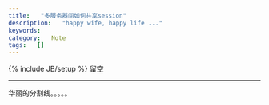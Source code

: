 ```yaml
---
title:   "多服务器间如何共享session"
description:   "happy wife, happy life ..."
keywords:   
category:   Note
tags:   [] 
---
```



{% include JB/setup %}
留空

---
 华丽的分割线。。。。。
